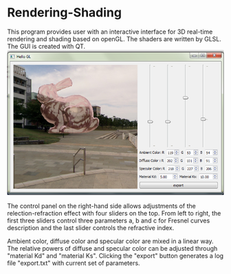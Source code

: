# Rendering-Shading
This program provides user with an interactive interface for 3D real-time rendering and shading based on openGL. The shaders are written by GLSL. The GUI is created with QT.
![Figure 1: User Interface example.](https://github.com/TopModLab/Rendering-Shading/blob/master/GUI.PNG)

The control panel on the right-hand side allows adjustments of the relection-refraction effect with four sliders on the top. From left to right, the first three sliders control three parameters a, b and c for Fresnel curves description and the last slider controls the refractive index.

Ambient color, diffuse color and specular color are mixed in a linear way. The relative powers of diffuse and specular color can be adjusted through "material Kd" and "material Ks". Clicking the "export" button generates a log file "export.txt" with current set of parameters.